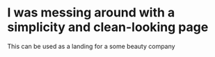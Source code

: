 # I was messing around with a simplicity and clean-looking page
This can be used as a landing for a some beauty company
